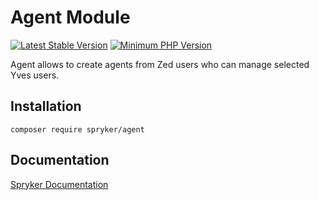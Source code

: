 # Agent Module
[![Latest Stable Version](https://poser.pugx.org/spryker/agent/v/stable.svg)](https://packagist.org/packages/spryker/agent)
[![Minimum PHP Version](https://img.shields.io/badge/php-%3E%3D%207.4-8892BF.svg)](https://php.net/)

Agent allows to create agents from Zed users who can manage selected Yves users.

## Installation

```
composer require spryker/agent
```

## Documentation

[Spryker Documentation](https://docs.spryker.com)

